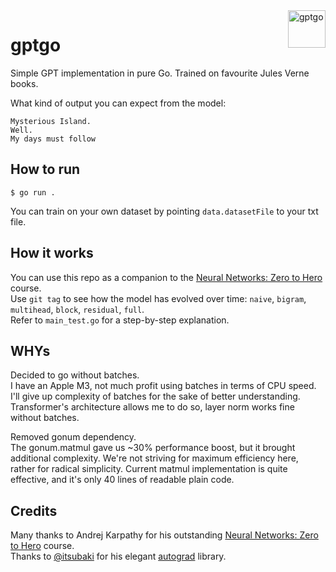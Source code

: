 <img src="https://raw.githubusercontent.com/MindsMD/minds.md/refs/heads/main/header.svg" alt="gptgo" title="gptgo" align="right" height="60" />

# gptgo
Simple GPT implementation in pure Go. Trained on favourite Jules Verne books.  

What kind of output you can expect from the model:  
```
Mysterious Island.
Well.
My days must follow
```

## How to run
```shell
$ go run .
```

You can train on your own dataset by pointing `data.datasetFile` to your txt file.  

## How it works
You can use this repo as a companion to the [Neural Networks: Zero to Hero](https://karpathy.ai/zero-to-hero.html) course.  
Use `git tag` to see how the model has evolved over time: `naive`, `bigram`, `multihead`, `block`, `residual`, `full`.  
Refer to `main_test.go` for a step-by-step explanation.  

## WHYs
Decided to go without batches.  
I have an  Apple M3, not much profit using batches in terms of CPU speed. I'll give up complexity of batches for the sake of better understanding. Transformer's architecture allows me to do so, layer norm works fine without batches.  

Removed gonum dependency.  
The gonum.matmul gave us ~30% performance boost, but it brought additional complexity. We're not striving for maximum efficiency here, rather for radical simplicity. Current matmul implementation is quite effective, and it's only 40 lines of readable plain code.  

## Credits
Many thanks to Andrej Karpathy for his outstanding [Neural Networks: Zero to Hero](https://karpathy.ai/zero-to-hero.html) course.  
Thanks to [@itsubaki](https://github.com/itsubaki) for his elegant [autograd](https://github.com/itsubaki/autograd) library.  